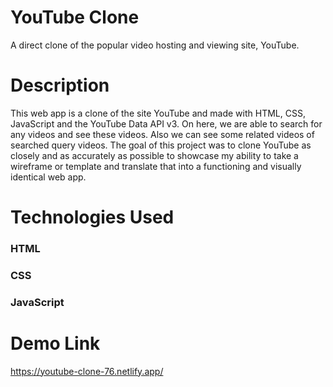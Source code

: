 # YouTube Clone

A direct clone of the popular video hosting and viewing site, YouTube.

# Description

This web app is a clone of the site YouTube and made with HTML, CSS, JavaScript and the YouTube Data API v3. On here, we are able to search for 
any videos and see these videos. Also we can see some related videos of searched query videos. The goal of this project was to clone YouTube as closely and as accurately
as possible to showcase my ability to take a wireframe or template and translate that into a functioning and visually identical web app.

# Technologies Used
   ### HTML
   ### CSS
   ### JavaScript


# Demo Link
  
  https://youtube-clone-76.netlify.app/
    
